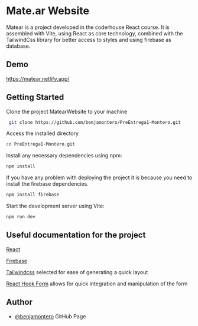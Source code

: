 
# Mate.ar Website

Matear is a project developed in the coderhouse React course. It is assembled with Vite, using React as core technology, combined with the TailwindCss library for better access to styles and using firebase as database.


## Demo
https://matear.netlify.app/


## Getting Started

Clone the project MatearWebsite to your machine
```bash
 git clone https://github.com/benjamontero/PreEntrega1-Montero.git
```
Access the installed directory
```bash
cd PreEntrega1-Montero.git
```
Install any necessary dependencies using npm:
```bash
npm install
```
If you have any problem with deploying the project it is because you need to install the firebase dependencies.
```bash
npm install firebase
```   
Start the development server using Vite:
```bash
npm run dev
```   
## Useful documentation for the project 

[React](https://react.dev/learn)

[Firebase](https://firebase.google.com/docs?hl=es-419)

[Tailwindcss](https://tailwindcss.com/docs/installation) selected for ease of generating a quick layout

[React Hook Form](https://react-hook-form.com/) allows for quick integration and manipulation of the form 








## Author

- [@benjamontero](https://github.com/benjamontero) GitHub Page


